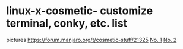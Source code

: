# linux-x-cosmetic- customize terminal, conky, etc. list
pictures https://forum.manjaro.org/t/cosmetic-stuff/21325
  [No. 1](https://github.com/tuby2017/linux-x-cosmetic-/blob/master/cosmetic-git.md)
  [No. 2](https://github.com/tuby2017/linux-x-cosmetic-/blob/master/cos2-git.txt)
